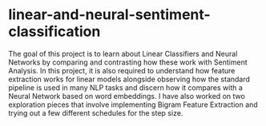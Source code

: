 # linear-and-neural-sentiment-classification

The goal of this project is to learn about Linear Classifiers and Neural Networks by comparing and contrasting how these work with Sentiment Analysis. In this project, it is also required to understand how feature extraction works for linear models alongside observing how the standard pipeline is used in many NLP tasks and discern how it compares with a Neural Network based on word embeddings. I have also worked on two exploration pieces that involve implementing Bigram Feature Extraction and trying out a few different schedules for the step size.
